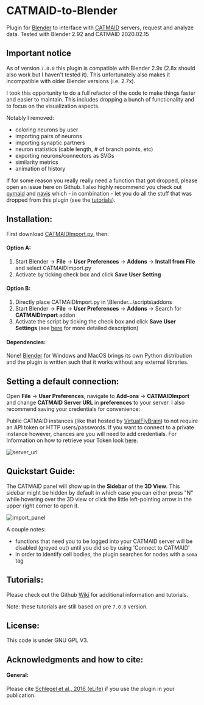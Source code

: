 CATMAID-to-Blender
==================

Plugin for [Blender](http://www.blender.org "Blender Homepage") to interface
with [CATMAID](https://github.com/catmaid/CATMAID "CATMAID Repo") servers,
request and analyze data. Tested with Blender 2.92 and CATMAID 2020.02.15

## Important notice
As of version `7.0.0` this plugin is compatible with Blender 2.9x (2.8x should
also work but I haven't tested it). This unfortunately also makes it
incompatible with older Blender versions (i.e. 2.7x).

I took this opportunity to do a full refactor of the code to make things
faster and easier to maintain. This includes dropping a bunch of functionality
and to focus on the visualization aspects.

Notably I removed:

- coloring neurons by user
- importing pairs of neurons
- importing synaptic partners
- neuron statistics (cable length, # of branch points, etc)
- exporting neurons/connectors as SVGs
- similarity metrics
- animation of history

If for some reason you really really need a function that got dropped,
please open an issue here on Github. I also highly recommend you check out
[pymaid](https://github.com/schlegelp/pymaid) and [navis](https://github.com/schlegelp/navis)
which - in combination - let you do all the stuff that was dropped from this
plugin (see the [tutorials](https://navis.readthedocs.io/en/latest/source/gallery.html)).

## Installation:
First download [CATMAIDImport.py](https://raw.githubusercontent.com/schlegelp/CATMAID-to-Blender/master/CATMAIDImport.py), then:

#### Option A:
1. Start Blender -> **File** -> **User Preferences** -> **Addons** -> **Install from File** and select CATMAIDImport.py
2. Activate by ticking check box and click **Save User Setting**

#### Option B:
1. Directly place CATMAIDImport.py in \Blender\...\scripts\addons
2. Start Blender -> **File** -> **User Preferences** -> **Addons** -> Search for **CATMAIDImport** addon
3. Activate the script by ticking the check box and click **Save User Settings** (see [here](http://wiki.blender.org/index.php/Doc:2.6/Manual/Extensions/Python/Add-Ons) for more detailed description)

#### Dependencies:
None! [Blender](http://www.blender.org "Blender Homepage") for Windows and MacOS
brings its own Python distribution and the plugin is written such that it
works without any external libraries.

## Setting a default connection:
Open **File** -> **User Preferences**, navigate to **Add-ons** ->
**CATMAIDImport** and change **CATMAID Server URL** in **preferences** to
your server. I also recommend saving your credentials for convenience:

Public CATMAID instances (like that hosted by
[VirtualFlyBrain](https://catmaid.virtualflybrain.org/)) to not require an API
token or HTTP users/passwords. If you want to connect to a private instance
however, chances are you will need to add credentials. For Information on how
to retrieve your Token look [here](http://catmaid.github.io/dev/api.html#api-token).

![server_url](https://user-images.githubusercontent.com/7161148/135828603-59352a8b-7b93-4c19-884c-e7b0d008e02b.png)

## Quickstart Guide:
The CATMAID panel will show up in the **Sidebar** of the **3D View**. This
sidebar might be hidden by default in which case you can either press
"N" while hovering over the 3D view or click the little left-pointing arrow in
the upper right corner to open it.

![import_panel](https://user-images.githubusercontent.com/7161148/135828762-1d833cd3-5f8a-4c58-9880-2220d3aa0560.png)

A couple notes:
- functions that need you to be logged into your CATMAID server will be
  disabled (greyed out) until you did so by using 'Connect to CATMAID'
- in order to identify cell bodies, the plugin searches for nodes with a `soma` tag

## Tutorials:
Please check out the Github [Wiki](https://github.com/schlegelp/CATMAID-to-Blender/wiki) for additional information and tutorials.

Note: these tutorials are still based on pre `7.0.0` version.

## License:
This code is under GNU GPL V3.

## Acknowledgments and how to cite:

#### General:
Please cite [Schlegel et al., 2016 (eLife)](https://elifesciences.org/content/5/e16799) if you use the plugin in your publication.
